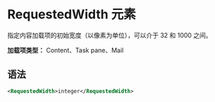 # <a name="requestedwidth-element"></a>RequestedWidth 元素

指定内容加载项的初始宽度（以像素为单位），可以介于 32 和 1000 之间。

**加载项类型：** Content、Task pane、Mail

## <a name="syntax"></a>语法

```XML
<RequestedWidth>integer</RequestedWidth>
```

